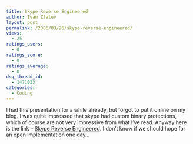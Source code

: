 ```yaml
---
title: Skype Reverse Engineered
author: Ivan Zlatev
layout: post
permalink: /2006/03/26/skype-reverse-engineered/
views:
  - 25
ratings_users:
  - 0
ratings_score:
  - 0
ratings_average:
  - 0
dsq_thread_id:
  - 1471033
categories:
  - Coding
---
```

I had this presentation for a while already, but forgot to put it online on my blog. I was quite impressed that skype had custom binary protections, which of course are not very impressive from what I&#8217;ve read. Anyway here is the link &#8211; <a href=http://ivanz.com/files/blog/reverse%20engineering%20skype%20-%20bh-eu-06-biondi-up.pdf>Skype Reverse Engineered</a>. I don&#8217;t know if we should hope for an open implementation one day&#8230;